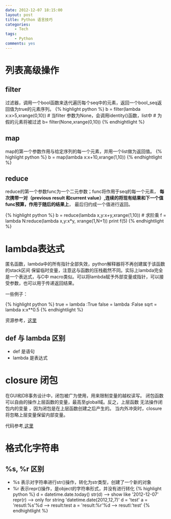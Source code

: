 ```yaml
---
date: 2012-12-07 18:15:00
layout: post
title: Python 语言技巧
categories:
    - Tech
tags: 
    - Python
comments: yes
---
```


# 列表高级操作

## filter
过滤器，调用一个bool函数来迭代遍历每个seq中的元素，返回一个bool_seq返回值为true的元素序列。
  {% highlight python  %}
    b = filter(lambda x:x>5,xrange(0,10))
    # 当filter 参数为None，会调用identity()函数，list中
    # 为假的元素将被过滤
    b= filter(None,xrange(0,10))
  {% endhightlight %}

## map
map的第一个参数作用与给定序列的每一个元素，并用一个list做为返回值。
  {% highlight python  %}
    b = map(lambda x:x+10,xrange(1,10)) 
  {% endhightlight %}
  
## reduce
reduce的第一个参数func为一个二元参数；func将作用于seq的每一个元素，
**每次携带一对（previous result 和current value）,连续的将现有结果和下一个值func预算，作用于随后的结果上**，
最后归约成一个值进行返回。

  {% highlight python  %}
    b = reduce(lambda x,y:x+y,xrange(1,10))
    # 求阶乘
    f = lambda N:reduce(lambda x,y:x*y, xrange(1,N+1))
    print f(5)
  {% endhightlight %}
  
# lambda表达式
匿名函数，lambda中的所有指针全部失效，python解释器将不再创建属于该函数的stack区间
保留临时变量，注意这与函数的压栈截然不同。实际上lambda完全是一个表达式，与C中
macro类似。可以将lambda赋予外部变量或指针，可以接受参数，也可以用于传递返回结果。

一些例子：

  {% highlight python  %}
    true = lambda :True
    false = lambda :False
    sqrt = lambda x:x**0.5
  {% endhightlight %}

资源参考，[这里](http://www.secnetix.de/olli/Python/lambda_functions.hawk)

## def 与 lambda 区别
  * def 是语句
  * lambda 是表达式

# closure 闭包
在GUI和DB事务设计中，闭包被广为使用，用来限制变量的越权读写。
闭包函数可以自由的操作上层函数的变量，最高至global域。反之，上层函数
无法操作闭包内的变量 ，因为闭包是在上层函数创建之后产生的。
当内外冲突时，closure将忽略上层变量保留内部变量。

代码参考,[这里](https://github.com/tianweidut/CookBook/blob/master/python/closuree.py)

# 格式化字符串
## \%s, \%r 区别
  * \%s 表示对字符串进行str()操作，转化为str类型，创建了一个新的对象
  * \%r 表示repr()操作，是object的字符串形式，并没有进行转化
  {% highlight python %}
    d = datetime.date.today()
    str(d) --> show like '2012-12-07'
    repr(r) --> only for string 'datetime.date(2012,12,7)'
    d = 'test'
    a = 'resutl:%s'%d --> result:test
    a = 'result:%r'%d --> resutl:'test'
  {% endhightlight %} 


